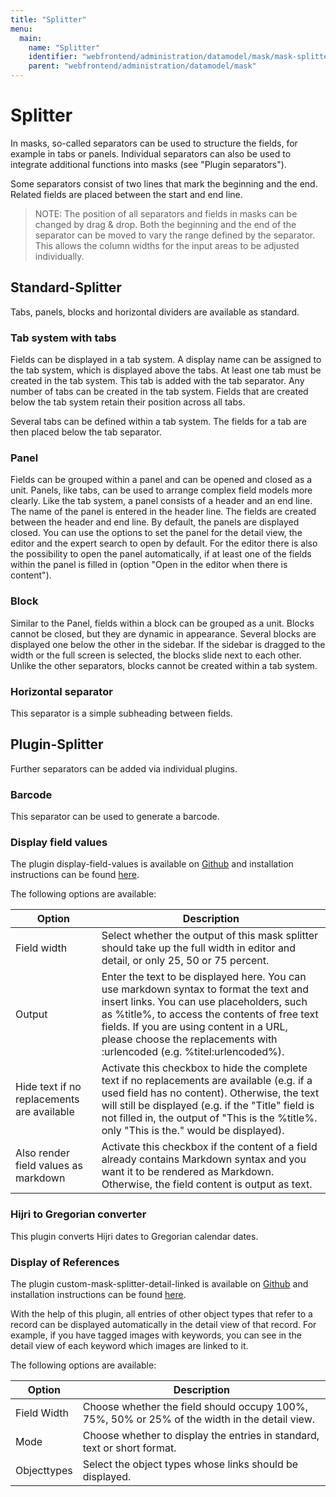 ```yaml
---
title: "Splitter"
menu:
  main:
    name: "Splitter"
    identifier: "webfrontend/administration/datamodel/mask/mask-splitter"
    parent: "webfrontend/administration/datamodel/mask"
---
```

# Splitter

In masks, so-called separators can be used to structure the fields, for example in tabs or panels. Individual separators can also be used to integrate additional functions into masks (see "Plugin separators").

Some separators consist of two lines that mark the beginning and the end. Related fields are placed between the start and end line.

> NOTE: The position of all separators and fields in masks can be changed by drag & drop. Both the beginning and the end of the separator can be moved to vary the range defined by the separator. This allows the column widths for the input areas to be adjusted individually.



## Standard-Splitter

Tabs, panels, blocks and horizontal dividers are available as standard.



### Tab system with tabs

Fields can be displayed in a tab system. A display name can be assigned to the tab system, which is displayed above the tabs. At least one tab must be created in the tab system. This tab is added with the tab separator. Any number of tabs can be created in the tab system. Fields that are created below the tab system retain their position across all tabs.

Several tabs can be defined within a tab system. The fields for a tab are then placed below the tab separator.



### Panel

Fields can be grouped within a panel and can be opened and closed as a unit. Panels, like tabs, can be used to arrange complex field models more clearly. Like the tab system, a panel consists of a header and an end line. The name of the panel is entered in the header line. The fields are created between the header and end line. By default, the panels are displayed closed. You can use the options to set the panel for the detail view, the editor and the expert search to open by default. For the editor there is also the possibility to open the panel automatically, if at least one of the fields within the panel is filled in (option "Open in the editor when there is content").



### Block

Similar to the Panel, fields within a block can be grouped as a unit. Blocks cannot be closed, but they are dynamic in appearance. Several blocks are displayed one below the other in the sidebar. If the sidebar is dragged to the width or the full screen is selected, the blocks slide next to each other. Unlike the other separators, blocks cannot be created within a tab system.



### Horizontal separator

This separator is a simple subheading between fields.



## Plugin-Splitter

Further separators can be added via individual plugins. 



### Barcode

This separator can be used to generate a barcode.



### Display field values

The plugin display-field-values is available on [Github](https://github.com/programmfabrik/easydb-display-field-values) and installation instructions can be found [here](../../../../../../en/sysadmin/configuration/easydb-server.yml/plugins/display-field-values/). 

The following options are available:

| Option                                     | Description                                                  |
| ------------------------------------------ | ------------------------------------------------------------ |
| Field width                                | Select whether the output of this mask splitter should take up the full width in editor and detail, or only 25, 50 or 75 percent. |
| Output                                     | Enter the text to be displayed here. You can use markdown syntax to format the text and insert links. You can use placeholders, such as %title%, to access the contents of free text fields. If you are using content in a URL, please choose the replacements with :urlencoded (e.g. %titel:urlencoded%). |
| Hide text if no replacements are available | Activate this checkbox to hide the complete text if no replacements are available (e.g. if a used field has no content). Otherwise, the text will still be displayed (e.g. if the "Title" field is not filled in, the output of "This is the %title%. only "This is the." would be displayed). |
| Also render field values as markdown       | Activate this checkbox if the content of a field already contains Markdown syntax and you want it to be rendered as Markdown. Otherwise, the field content is output as text. |



### Hijri to Gregorian converter

This plugin converts Hijri dates to Gregorian calendar dates.



### Display of References

The plugin custom-mask-splitter-detail-linked is available on [Github](https://github.com/programmfabrik/custom-mask-splitter-detail-linked) and installation instructions can be found [here](../../../../../../en/sysadmin/configuration/easydb-server.yml/plugins/custom-mask-splitter-detail-linked/).

With the help of this plugin, all entries of other object types that refer to a record can be displayed automatically in the detail view of that record. For example, if you have tagged images with keywords, you can see in the detail view of each keyword which images are linked to it. 

The following options are available:

| Option      | Description                                                  |
| ----------- | ------------------------------------------------------------ |
| Field Width | Choose whether the field should occupy 100%, 75%, 50% or 25% of the width in the detail view. |
| Mode        | Choose whether to display the entries in standard, text or short format. |
| Objecttypes | Select the object types whose links should be displayed.     |

